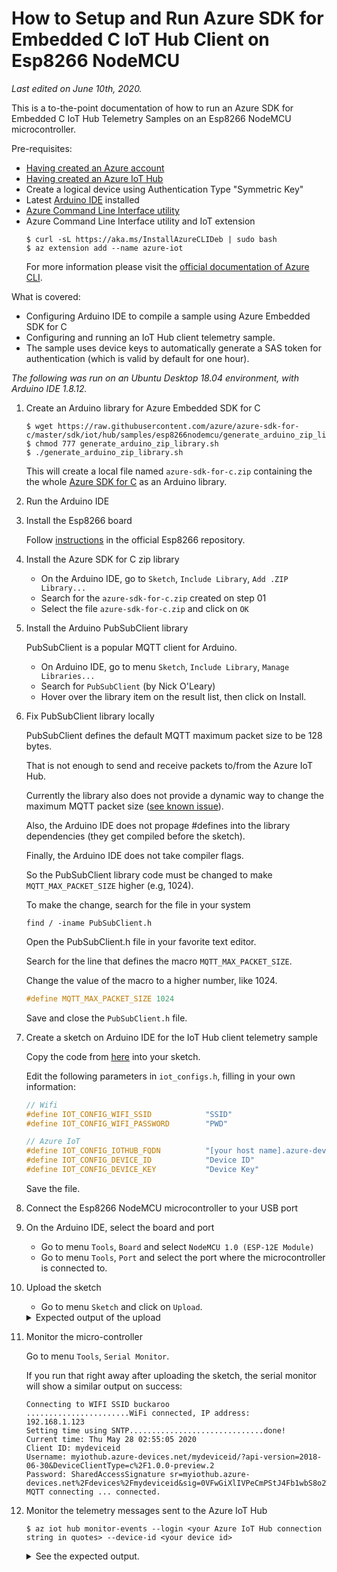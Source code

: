 # How to Setup and Run Azure SDK for Embedded C IoT Hub Client on Esp8266 NodeMCU

_Last edited on June 10th, 2020._

This is a to-the-point documentation of how to run an Azure SDK for Embedded C IoT Hub Telemetry Samples on an Esp8266 NodeMCU microcontroller. 

Pre-requisites:
- [Having created an Azure account](https://github.com/ewertons/azure-sdk-for-c/wiki/How-to-create-an-Azure-account)
- [Having created an Azure IoT Hub](https://github.com/ewertons/azure-sdk-for-c/wiki/How-to-create-an-Azure-IoT-Hub)
- Create a logical device using Authentication Type "Symmetric Key"
- Latest [Arduino IDE](https://www.arduino.cc/en/Main/Software) installed
- [Azure Command Line Interface utility](https://docs.microsoft.com/en-us/cli/azure/install-azure-cli-apt?view=azure-cli-latest#install-with-one-command)
- Azure Command Line Interface utility and IoT extension
  ```shell
  $ curl -sL https://aka.ms/InstallAzureCLIDeb | sudo bash
  $ az extension add --name azure-iot
  ```
  For more information please visit the [official documentation of Azure CLI](https://docs.microsoft.com/en-us/cli/azure/install-azure-cli-apt?view=azure-cli-latest#install-with-one-command).

What is covered:
- Configuring Arduino IDE to compile a sample using Azure Embedded SDK for C
- Configuring and running an IoT Hub client telemetry sample.
- The sample uses device keys to automatically generate a SAS token for authentication (which is valid by default for one hour).

_The following was run on an Ubuntu Desktop 18.04 environment, with Arduino IDE 1.8.12._


01. Create an Arduino library for Azure Embedded SDK for C 

    ```
    $ wget https://raw.githubusercontent.com/azure/azure-sdk-for-c/master/sdk/iot/hub/samples/esp8266nodemcu/generate_arduino_zip_library.sh
    $ chmod 777 generate_arduino_zip_library.sh
    $ ./generate_arduino_zip_library.sh
    ```

    This will create a local file named `azure-sdk-for-c.zip` containing the the whole [Azure SDK for C](https://github.com/Azure/azure-sdk-for-c) as an Arduino library.


02. Run the Arduino IDE

03. Install the Esp8266 board

    Follow [instructions](https://github.com/esp8266/Arduino#installing-with-boards-manager) in the official Esp8266 repository.

03. Install the Azure SDK for C zip library

    - On the Arduino IDE, go to `Sketch`, `Include Library`, `Add .ZIP Library...`
    - Search for the `azure-sdk-for-c.zip` created on step 01
    - Select the file `azure-sdk-for-c.zip` and click on `OK` 

04. Install the Arduino PubSubClient library

    PubSubClient is a popular MQTT client for Arduino.

    - On Arduino IDE, go to menu `Sketch`, `Include Library`, `Manage Libraries...` 
    - Search for `PubSubClient` (by Nick O'Leary)
    - Hover over the library item on the result list, then click on Install.

05. Fix PubSubClient library locally

    PubSubClient defines the default MQTT maximum packet size to be 128 bytes.

    That is not enough to send and receive packets to/from the Azure IoT Hub.

    Currently the library also does not provide a dynamic way to change the maximum MQTT packet size ([see known issue](https://github.com/knolleary/pubsubclient/issues/110)).

    Also, the Arduino IDE does not propage #defines into the library dependencies (they get compiled before the sketch).

    Finally, the Arduino IDE does not take compiler flags.

    So the PubSubClient library code must be changed to make `MQTT_MAX_PACKET_SIZE` higher (e.g, 1024).

    To make the change, search for the file in your system

    ```
    find / -iname PubSubClient.h
    ```

    Open the PubSubClient.h file in your favorite text editor.

    Search for the line that defines the macro `MQTT_MAX_PACKET_SIZE`.

    Change the value of the macro to a higher number, like 1024.

    ```c
    #define MQTT_MAX_PACKET_SIZE 1024
    ```

    Save and close the `PubSubClient.h` file.

06. Create a sketch on Arduino IDE for the IoT Hub client telemetry sample

    Copy the code from [here](https://github.com/azure/azure-sdk-for-c/blob/master/sdk/iot/hub/samples/esp8266nodemcu) into your sketch.
    
    Edit the following parameters in `iot_configs.h`, filling in your own information:

    ```c
    // Wifi
    #define IOT_CONFIG_WIFI_SSID            "SSID"
    #define IOT_CONFIG_WIFI_PASSWORD        "PWD"

    // Azure IoT
    #define IOT_CONFIG_IOTHUB_FQDN          "[your host name].azure-devices.net"
    #define IOT_CONFIG_DEVICE_ID            "Device ID"
    #define IOT_CONFIG_DEVICE_KEY           "Device Key"
    ```

    Save the file.

07. Connect the Esp8266 NodeMCU microcontroller to your USB port

08. On the Arduino IDE, select the board and port

    - Go to menu `Tools`, `Board` and select `NodeMCU 1.0 (ESP-12E Module)`
    - Go to menu `Tools`, `Port` and select the port where the microcontroller is connected to.

09. Upload the sketch

    - Go to menu `Sketch` and click on `Upload`.

    <details>
    <summary>Expected output of the upload</summary>
    Executable segment sizes:
    IROM   : 361788          - code in flash         (default or ICACHE_FLASH_ATTR) 
    IRAM   : 26972   / 32768 - code in IRAM          (ICACHE_RAM_ATTR, ISRs...) 
    DATA   : 1360  )         - initialized variables (global, static) in RAM/HEAP 
    RODATA : 2152  ) / 81920 - constants             (global, static) in RAM/HEAP 
    BSS    : 26528 )         - zeroed variables      (global, static) in RAM/HEAP 
    Sketch uses 392272 bytes (37%) of program storage space. Maximum is 1044464 bytes.
    Global variables use 30040 bytes (36%) of dynamic memory, leaving 51880 bytes for local variables. Maximum is 81920 bytes.
    /home/user/.arduino15/packages/esp8266/tools/python3/3.7.2-post1/python3 /home/user/.arduino15/packages/esp8266/hardware/esp8266/2.7.1/tools/upload.py --chip esp8266 --port /dev/ttyUSB0 --baud 230400 --before default_reset --after hard_reset write_flash 0x0 /tmp/arduino_build_826987/azure_iot_hub_telemetry.ino.bin 
    esptool.py v2.8
    Serial port /dev/ttyUSB0
    Connecting....
    Chip is ESP8266EX
    Features: WiFi
    Crystal is 26MHz
    MAC: dc:4f:22:5e:a7:09
    Uploading stub...
    Running stub...
    Stub running...
    Changing baud rate to 230400
    Changed.
    Configuring flash size...
    Auto-detected Flash size: 4MB
    Compressed 396432 bytes to 292339...

    Writing at 0x00000000... (5 %)
    Writing at 0x00004000... (11 %)
    Writing at 0x00008000... (16 %)
    Writing at 0x0000c000... (22 %)
    Writing at 0x00010000... (27 %)
    Writing at 0x00014000... (33 %)
    Writing at 0x00018000... (38 %)
    Writing at 0x0001c000... (44 %)
    Writing at 0x00020000... (50 %)
    Writing at 0x00024000... (55 %)
    Writing at 0x00028000... (61 %)
    Writing at 0x0002c000... (66 %)
    Writing at 0x00030000... (72 %)
    Writing at 0x00034000... (77 %)
    Writing at 0x00038000... (83 %)
    Writing at 0x0003c000... (88 %)
    Writing at 0x00040000... (94 %)
    Writing at 0x00044000... (100 %)
    Wrote 396432 bytes (292339 compressed) at 0x00000000 in 13.0 seconds (effective 243.4 kbit/s)...
    Hash of data verified.

    Leaving...
    Hard resetting via RTS pin...
    </details>

10. Monitor the micro-controller

    Go to menu `Tools`, `Serial Monitor`.

    If you run that right away after uploading the sketch, the serial monitor will show a similar output on success:

    ```
    Connecting to WIFI SSID buckaroo
    .......................WiFi connected, IP address: 
    192.168.1.123
    Setting time using SNTP..............................done!
    Current time: Thu May 28 02:55:05 2020
    Client ID: mydeviceid
    Username: myiothub.azure-devices.net/mydeviceid/?api-version=2018-06-30&DeviceClientType=c%2F1.0.0-preview.2
    Password: SharedAccessSignature sr=myiothub.azure-devices.net%2Fdevices%2Fmydeviceid&sig=0VFwGiXlIVPeCmPStJ4Fb1wbS8o2W8p1vzIOt%2B8K2eE%3D&se=1590620105
    MQTT connecting ... connected.

    ```

11. Monitor the telemetry messages sent to the Azure IoT Hub 

    ```
    $ az iot hub monitor-events --login <your Azure IoT Hub connection string in quotes> --device-id <your device id>
    ```

    <details>
    <summary>See the expected output.</summary>
    ```
    Starting event monitor, filtering on device: mydeviceid, use ctrl-c to stop...
    {
        "event": {
            "origin": "mydeviceid",
            "payload": "payload"
        }
    }
    {
        "event": {
            "origin": "mydeviceid",
            "payload": "payload"
        }
    }
    {
        "event": {
            "origin": "mydeviceid",
            "payload": "payload"
        }
    }
    {
        "event": {
            "origin": "mydeviceid",
            "payload": "payload"
        }
    }
    {
        "event": {
            "origin": "mydeviceid",
            "payload": "payload"
        }
    }
    {
        "event": {
            "origin": "mydeviceid",
            "payload": "payload"
        }
    }
    ^CStopping event monitor...
    ```
    </details>

